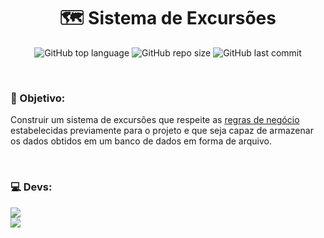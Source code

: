 <h1 align="center">🗺️ Sistema de Excursões</h1>
<p align="center">
  <img alt="GitHub top language" src="https://img.shields.io/github/languages/top/filipe-rds/Projeto1-POO?color=black">
  <img alt="GitHub repo size" src="https://img.shields.io/github/repo-size/filipe-rds/Projeto1-POO?color=black">
  <img alt="GitHub last commit" src="https://img.shields.io/github/last-commit/filipe-rds/Projeto1-POO?color=black">
</p>

<div style="display: inline_block" ><br>
    <h3>👾 Objetivo:</h3>
    <p>Construir um sistema de excursões que respeite as <a href="">regras de negócio</a> estabelecidas previamente para o projeto e que seja capaz de armazenar os dados obtidos em um banco de dados em forma de arquivo.</p>
</div>

<div style="display: inline_block" ><br>
  <h3>💻 Devs:</h3>
  <a align="center" href="https://github.com/filipe-rds" target="_blank"><img  src="https://img.shields.io/badge/Filipe_Rodrigues-000000?style=for-the-badge&logo=GitHub&logoColor=white" target="_blank"></a>
  <br>
  <a align="center" href="https://github.com/gfedacs" target="_blank"><img  src="https://img.shields.io/badge/Gabriel_Félix-000000?style=for-the-badge&logo=GitHub&logoColor=white" target="_blank"></a>
</div>




